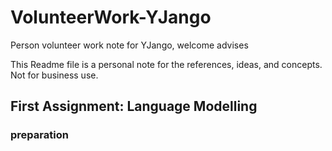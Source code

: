 # VolunteerWork-YJango
Person volunteer work note for YJango, welcome advises

This Readme file is a personal note for the references, ideas, and concepts. Not for business use. 

## First Assignment: Language Modelling

### preparation



